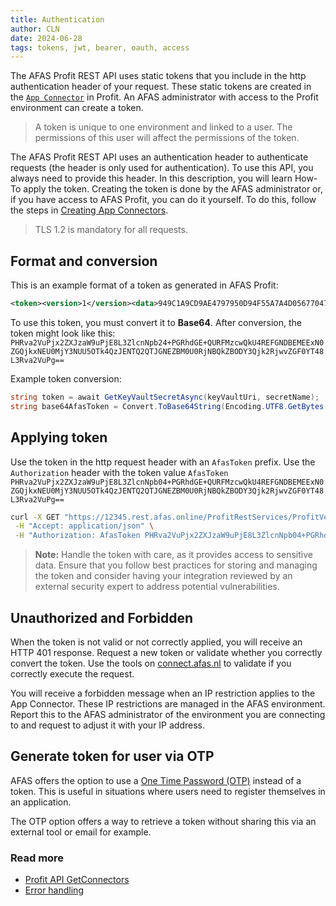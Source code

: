 ```yaml
---
title: Authentication
author: CLN
date: 2024-06-28
tags: tokens, jwt, bearer, oauth, access
---
```

The AFAS Profit REST API uses static tokens that you include in the http authentication header of your request. These static tokens are created in the [`App Connector`](./concepts#app-connector) in Profit. An AFAS administrator with access to the Profit environment can create a token.

> A token is unique to one environment and linked to a user. The permissions of this user will affect the permissions of the token.

The AFAS Profit REST API uses an authentication header to authenticate requests (the header is only used for authentication). To use this API, you always need to provide this header. In this description, you will learn How-To apply the token. Creating the token is done by the AFAS administrator or, if you have access to AFAS Profit, you can do it yourself. To do this, follow the steps in [Creating App Connectors](https://help.afas.nl/help/NL/SE/120718.htm).

> TLS 1.2 is mandatory for all requests.

## Format and conversion

This is an example format of a token as generated in AFAS Profit:

``` xml
<token><version>1</version><data>949C1A9CD9AE4797950D94F55A7A4D056770472D4963CB9A8D3800BEE0CCE6A2</data></token>
```

To use this token, you must convert it to **Base64**. After conversion, the token might look like this:
`PHRva2VuPjx2ZXJzaW9uPjE8L3ZlcnNpb24+PGRhdGE+QURFMzcwQkU4REFGNDBEMEExN0ZGQjkxNEU0MjY3NUU5OTk4QzJENTQ2QTJGNEZBM0U0RjNBQkZBODY3Qjk2RjwvZGF0YT48L3Rva2VuPg==`

Example token conversion:

```csharp
string token = await GetKeyVaultSecretAsync(keyVaultUri, secretName);
string base64AfasToken = Convert.ToBase64String(Encoding.UTF8.GetBytes(token));
```

## Applying token

Use the token in the http request header with an `AfasToken` prefix. Use the `Authorization` header with the token value `AfasToken PHRva2VuPjx2ZXJzaW9uPjE8L3ZlcnNpb04+PGRhdGE+QURFMzcwQkU4REFGNDBEMEExN0ZGQjkxNEU0MjY3NUU5OTk4QzJENTQ2QTJGNEZBM0U0RjNBQkZBODY3Qjk2RjwvZGF0YT48L3Rva2VuPg==`

``` bash
curl -X GET "https://12345.rest.afas.online/ProfitRestServices/ProfitVersion" \
 -H "Accept: application/json" \
 -H "Authorization: AfasToken PHRva2VuPjx2ZXJzaW9uPjE8L3ZlcnNpb04+PGRhdGE+QURFMzcwQkU4REFGNDBEMEExN0ZGQjkxNEU0MjY3NUU5OTk4QzJENTQ2QTJGNEZBM0U0RjNBQkZBODY3Qjk2RjwvZGF0YT48L3Rva2VuPg=="
```

> **Note:** Handle the token with care, as it provides access to sensitive data. Ensure that you follow best practices for storing and managing the token and consider having your integration reviewed by an external security expert to address potential vulnerabilities.

## Unauthorized and Forbidden

When the token is not valid or not correctly applied, you will receive an HTTP 401 response. Request a new token or validate whether you correctly convert the token. Use the tools on [connect.afas.nl](https://connect.afas.nl/) to validate if you correctly execute the request.

You will receive a forbidden message when an IP restriction applies to the App Connector. These IP restrictions are managed in the AFAS environment. Report this to the AFAS administrator of the environment you are connecting to and request to adjust it with your IP address.

## Generate token for user via OTP

AFAS offers the option to use a [One Time Password (OTP)](../../apidoc/en/Inrichting#post-/OtpRequest) instead of a token. This is useful in situations where users need to register themselves in an application.

The OTP option offers a way to retrieve a token without sharing this via an external tool or email for example.

### Read more

- [Profit API GetConnectors](./get-connector)
- [Error handling](./troubleshooting)